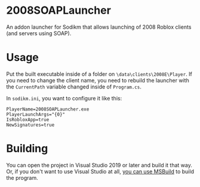 # 2008SOAPLauncher

An addon launcher for Sodikm that allows launching of 2008 Roblox clients (and servers using SOAP).

# Usage

Put the built executable inside of a folder on `\data\clients\2008E\Player`. If you need to change the client name, you need to rebuild the launcher with the `CurrentPath` variable changed inside of `Program.cs`.

In `sodikm.ini`, you want to configure it like this:
```
PlayerName=2008SOAPLauncher.exe
PlayerLaunchArgs="{0}"
IsRobloxApp=true
NewSignatures=true
```

# Building

You can open the project in Visual Studio 2019 or later and build it that way.
Or, if you don't want to use Visual Studio at all, [you can use MSBuild](https://docs.revenera.com/installshield25helplib/helplibrary/MSBuild_CmdLine.htm) to build the program.